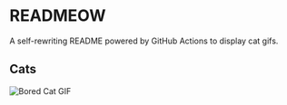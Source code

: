 # READMEOW

A self-rewriting README powered by GitHub Actions to display cat gifs.

## Cats

![Bored Cat GIF](https://media0.giphy.com/media/v1.Y2lkPTlhY2QwMmRheHJhdzhsemFnaDVoaWVzcTR1ZGxkYmZpZHdpdmsweGt5cGw1aGg1ZCZlcD12MV9naWZzX3NlYXJjaCZjdD1n/mlvseq9yvZhba/200.gif)
